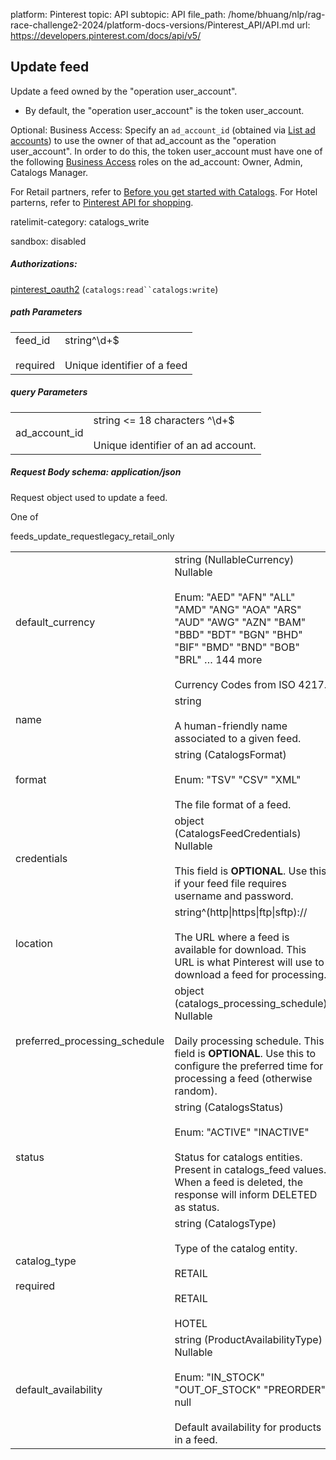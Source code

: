 platform: Pinterest
topic: API
subtopic: API
file_path: /home/bhuang/nlp/rag-race-challenge2-2024/platform-docs-versions/Pinterest_API/API.md
url: https://developers.pinterest.com/docs/api/v5/


## [](#operation/feeds/update)Update feed

Update a feed owned by the "operation user\_account".

* By default, the "operation user\_account" is the token user\_account.

Optional: Business Access: Specify an `ad_account_id` (obtained via [List ad accounts](https://developers.pinterest.com/docs/api/v5/#operation/ad_accounts/list)) to use the owner of that ad\_account as the "operation user\_account". In order to do this, the token user\_account must have one of the following [Business Access](https://help.pinterest.com/en/business/article/share-and-manage-access-to-your-ad-accounts) roles on the ad\_account: Owner, Admin, Catalogs Manager.

For Retail partners, refer to [Before you get started with Catalogs](https://help.pinterest.com/en/business/article/before-you-get-started-with-catalogs). For Hotel parterns, refer to [Pinterest API for shopping](https://developers.pinterest.com/docs/shopping/catalog/).

ratelimit-category: catalogs\_write

sandbox: disabled

##### Authorizations:

[pinterest\_oauth2](#section/Authentication/pinterest_oauth2) (`catalogs:read``catalogs:write`)

##### path Parameters

|     |     |
| --- | --- |
| feed\_id<br><br>required | string^\\d+$<br><br>Unique identifier of a feed |

##### query Parameters

|     |     |
| --- | --- |
| ad\_account\_id | string <= 18 characters ^\\d+$<br><br>Unique identifier of an ad account. |

##### Request Body schema: application/json

Request object used to update a feed.

One of

feeds\_update\_requestlegacy\_retail\_only

|     |     |
| --- | --- |
| default\_currency | string (NullableCurrency) Nullable<br><br>Enum: "AED" "AFN" "ALL" "AMD" "ANG" "AOA" "ARS" "AUD" "AWG" "AZN" "BAM" "BBD" "BDT" "BGN" "BHD" "BIF" "BMD" "BND" "BOB" "BRL" … 144 more<br><br>Currency Codes from ISO 4217. |
| name | string<br><br>A human-friendly name associated to a given feed. |
| format | string (CatalogsFormat)<br><br>Enum: "TSV" "CSV" "XML"<br><br>The file format of a feed. |
| credentials | object (CatalogsFeedCredentials) Nullable<br><br>This field is **OPTIONAL**. Use this if your feed file requires username and password. |
| location | string^(http\|https\|ftp\|sftp)://<br><br>The URL where a feed is available for download. This URL is what Pinterest will use to download a feed for processing. |
| preferred\_processing\_schedule | object (catalogs\_processing\_schedule) Nullable<br><br>Daily processing schedule. This field is **OPTIONAL**. Use this to configure the preferred time for processing a feed (otherwise random). |
| status | string (CatalogsStatus)<br><br>Enum: "ACTIVE" "INACTIVE"<br><br>Status for catalogs entities. Present in catalogs\_feed values. When a feed is deleted, the response will inform DELETED as status. |
| catalog\_type<br><br>required | string (CatalogsType)<br><br>Type of the catalog entity.<br><br>RETAIL<br><br>RETAIL<br><br>HOTEL |
| default\_availability | string (ProductAvailabilityType) Nullable<br><br>Enum: "IN\_STOCK" "OUT\_OF\_STOCK" "PREORDER" null<br><br>Default availability for products in a feed. |